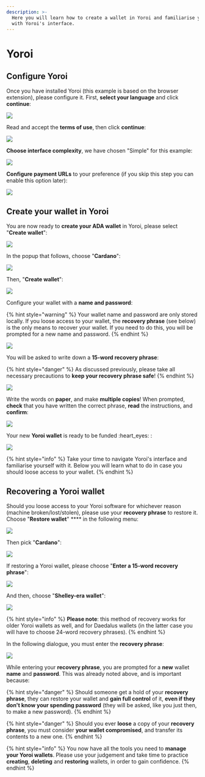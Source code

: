 ```yaml
---
description: >-
  Here you will learn how to create a wallet in Yoroi and familiarise yourself
  with Yoroi's interface.
---
```


# Yoroi

## Configure Yoroi

Once you have installed Yoroi (this example is based on the browser extension), please configure it. First, **select your language** and click **continue**:&#x20;

![](<../.gitbook/assets/yoroi\_splash (1).PNG>)

Read and accept the **terms of use**, then click **continue**:

![](../.gitbook/assets/yoroi\_terms.PNG)

**Choose interface complexity**, we have chosen "Simple" for this example:

![](../.gitbook/assets/yoroi\_interface\_choice.PNG)

**Configure payment URLs** to your preference (if you skip this step you can enable this option later):

![](../.gitbook/assets/yoroi\_payment\_URLs.PNG)

## Create your wallet in Yoroi

You are now ready to **create your ADA wallet** in Yoroi, please select "**Create wallet**":

![](../.gitbook/assets/yoroi\_main.PNG)

In the popup that follows, choose "**Cardano**":

![](../.gitbook/assets/yoroi\_currency\_choice.PNG)

Then, "**Create wallet**":

![](../.gitbook/assets/yaroi\_wallet\_type.PNG)

Configure your wallet with a **name and password**:

{% hint style="warning" %}
Your wallet name and password are only stored locally. If you loose access to your wallet, the **recovery phrase** (see below) is the only means to recover your wallet. If you need to do this, you will be prompted for a new name and password. &#x20;
{% endhint %}

![](../.gitbook/assets/yoroi\_wallet\_config.PNG)

You will be asked to write down a **15-word recovery phrase**:

{% hint style="danger" %}
As discussed previously, please take all necessary precautions to **keep your recovery phrase safe**!
{% endhint %}

![](../.gitbook/assets/yoroi\_recovery\_phrase\_01.PNG)

Write the words on **paper**, and make **multiple copies**! When prompted, **check** that you have written the correct phrase, **read** the instructions, and **confirm**:

![](../.gitbook/assets/yoroi\_recovery\_phrase\_02.PNG)

Your new **Yoroi wallet** is ready to be funded :heart\_eyes: :

![](../.gitbook/assets/yoroi\_wallet\_ready.PNG)

{% hint style="info" %}
Take your time to navigate Yoroi's interface and familiarise yourself with it. Below you will learn what to do in case you should loose access to your wallet.&#x20;
{% endhint %}

## Recovering a Yoroi wallet

Should you loose access to your Yoroi software for whichever reason (machine broken/lost/stolen), please use your **recovery phrase** to restore it. Choose "**Restore wallet**" **** in the following menu:

![](../.gitbook/assets/yoroi\_restore\_01.PNG)

Then pick "**Cardano**":

![](../.gitbook/assets/yoroi\_currency\_choice.PNG)

If restoring a Yoroi wallet, please choose "**Enter a 15-word recovery phrase**":

![](../.gitbook/assets/yoroi\_restore\_02.PNG)

And then, choose "**Shelley-era wallet**":

![](../.gitbook/assets/yoroi\_restore\_03.PNG)

{% hint style="info" %}
**Please note**: this method of recovery works for older Yoroi wallets as well, and for Daedalus wallets (in the latter case you will have to choose 24-word recovery phrases).
{% endhint %}

In the following dialogue, you must enter the **recovery phrase**:&#x20;

![](../.gitbook/assets/yoroi\_restore\_04.PNG)

While entering your **recovery phrase**, you are prompted for a **new** wallet **name** and **password**. This was already noted above, and is important because:

{% hint style="danger" %}
Should someone get a hold of your **recovery phrase**, they can restore your wallet and **gain full control** of it, **even if they don't know your spending password** (they will be asked, like you just then, to make a new password).
{% endhint %}

{% hint style="danger" %}
Should you ever **loose** a copy of your **recovery phrase**, you must consider **your wallet compromised**, and transfer its contents to a new one.
{% endhint %}

{% hint style="info" %}
You now have all the tools you need to **manage your Yoroi wallets**. Please use your judgement and take time to practice **creating**, **deleting** and **restoring** wallets, in order to gain confidence.
{% endhint %}
